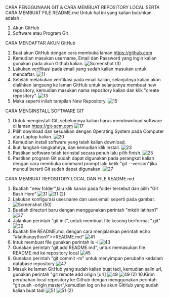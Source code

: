 CARA PENGGUNAAN GIT & CARA MEMBUAT REPOSITORY LOCAL SERTA CARA MEMBUAT FILE README.md
Untuk hal ini yang kalian butuhkan adalah :
  1. Akun GitHub
  2. Software atau Program Git

CARA MENDAFTAR AKUN GitHub
  1. Buat akun GitHub dengan cara membuka laman https://github.com
  2. Kemudian masukan username, Email dan Password yang ingin kalian gunakan pada akun Github kalian.
  ![Screenshot (3)](https://user-images.githubusercontent.com/57002773/67613055-20164000-f7d3-11e9-8ed6-754abf3e0760.png)
  3. Lakukan verifikasi pada email yang sudah kalian masukan untuk mendaftar.
  ![11](https://user-images.githubusercontent.com/57002773/67614204-067cf480-f7e3-11e9-8154-ea11bb1ebacb.png)
  4. Setelah melakukan verifikasi pada email kalian, selanjutnya kalian akan dialihkan langsung ke laman GitHub untuk selanjutnya membuat new repository, kemudian masukan nama repository kalian dan klik "create repository".
  ![13](https://user-images.githubusercontent.com/57002773/67614205-0bda3f00-f7e3-11e9-8733-3013afcbd1d7.png)
  5. Maka seperti inilah tampilan New Repository.
  ![15](https://user-images.githubusercontent.com/57002773/67614206-11378980-f7e3-11e9-9cd4-ee07a48ccd57.png)
 
 CARA MENGINSTALL SOFTWARE GIT
  1. Untuk menginstall Git, sebelumnya kalian harus mendownload software di laman https://git-scm.com
  ![17](https://user-images.githubusercontent.com/57002773/67614208-185e9780-f7e3-11e9-8f1e-46eb808de836.png)
  2. Pilih download dan sesuaikan dengan Operating System pada Computer atau Laptop kalian.
  ![20](https://user-images.githubusercontent.com/57002773/67614210-1eed0f00-f7e3-11e9-9f5f-bcbc225047c1.png)
  3. Kemudian install software yang telah kalian download.
  4. Ikuti langkah-langkahnya, dan kemudian klik install.
  ![23](https://user-images.githubusercontent.com/57002773/67614211-23b1c300-f7e3-11e9-9b0c-e89e31691916.png)
  5. Pastikan software telah terinstal secara penuh lalu pilih finish.
  ![25](https://user-images.githubusercontent.com/57002773/67614213-28767700-f7e3-11e9-9fee-da972e033ff4.png)
  6. Pastikan program Git sudah dapat digunakan pada perangkat kalian dengan cara membuka command prompt lalu ketik "git --version"jika muncul berarti Git sudah dapat digunakan.
  ![27](https://user-images.githubusercontent.com/57002773/67614215-2e6c5800-f7e3-11e9-8352-09dcf5371e03.png)
  
  CARA MEMBUAT REPOSITORY LOCAL DAN FILE README.md
   1. Buatlah "new folder",lalu klik kanan pada folder tersebut dan pilih "Git Bash Here"
   ![31](https://user-images.githubusercontent.com/57002773/67614222-3b894700-f7e3-11e9-9e8b-0116208bff64.png)
   ![31 (2)](https://user-images.githubusercontent.com/57002773/67614219-362bfc80-f7e3-11e9-95fb-a24c98b307a4.png)
   2. Lakukan konfigurasi user.name dan user.email seperti pada gambar.
   ![Screenshot (50)](https://user-images.githubusercontent.com/57002773/67614226-49d76300-f7e3-11e9-8d35-dd6bb3aa5a38.png)
   3. Buatlah directori baru dengan menggunakan perintah "mkdir latihan1"
   ![37](https://user-images.githubusercontent.com/57002773/67614553-61b1e580-f7e9-11e9-95fd-e3a38281fdad.png)
   4. Jalankan perintah "git init", untuk membuat file kosong berformat ".git"
   ![39](https://user-images.githubusercontent.com/57002773/67614554-624a7c00-f7e9-11e9-8eba-fb23b62eff9e.png)
   5. Buatlah file README.md, dengan cara menjalankan perintah echo "#latihanpython1">>README.md"
   ![41](https://user-images.githubusercontent.com/57002773/67614555-624a7c00-f7e9-11e9-9b38-e401eeabbcbf.png)
   6. Intuk membuat file gunakan perintah ls -l
   ![43](https://user-images.githubusercontent.com/57002773/67614556-624a7c00-f7e9-11e9-89a0-cc5fce8cb4c1.png)
   7. Gunakan perintah "git add README.md", untuk memasukan file README.md ke repository local
   ![45](https://user-images.githubusercontent.com/57002773/67614557-62e31280-f7e9-11e9-9676-3e2343c5f0e6.png)
   8. Gunakan perintah "git commit -m" untuk menyimpan perubahn kedalam database repository
   ![47](https://user-images.githubusercontent.com/57002773/67614558-64143f80-f7e9-11e9-880c-7dfe8ff4c69a.png)
   9. Masuk ke laman GitHub yang sudah kalian buat tadi, kemudian salin url, gunakan perintah "git remote add origin [url]
   ![49](https://user-images.githubusercontent.com/57002773/67614561-64acd600-f7e9-11e9-88c4-134ce308c705.png)
   ![49 (2)](https://user-images.githubusercontent.com/57002773/67614560-64143f80-f7e9-11e9-97b7-8575f3f3dca3.png)
   10.Kirim perubahan local repository ke Github dengan menggunakan perintah "git push -origin master",kemudian log on ke akun 
   GitHub yang sudah kalian buat tadi
   ![51](https://user-images.githubusercontent.com/57002773/67614566-65de0300-f7e9-11e9-806d-a514228739a5.png)
   ![51 (2)](https://user-images.githubusercontent.com/57002773/67614563-65456c80-f7e9-11e9-8955-bde75ca06689.png)
